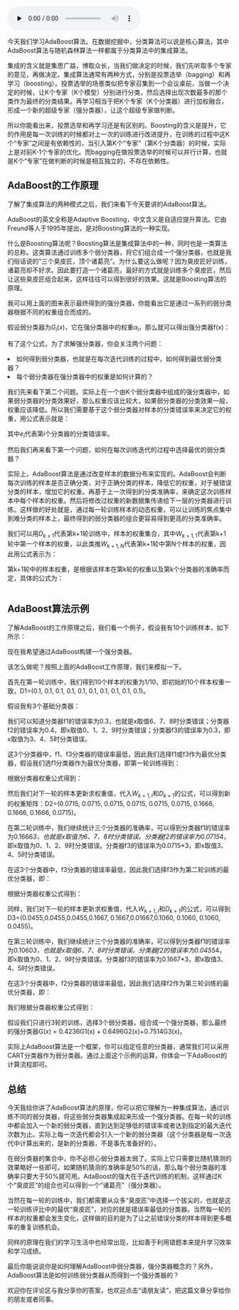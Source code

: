<audio id="audio" title="34丨AdaBoost（上）：如何使用AdaBoost提升分类器性能？" controls="" preload="none"><source id="mp3" src="https://static001.geekbang.org/resource/audio/d0/4a/d0fb67a24425fe85dbd3bd7a7389e64a.mp3"></audio>

今天我们学习AdaBoost算法。在数据挖掘中，分类算法可以说是核心算法，其中AdaBoost算法与随机森林算法一样都属于分类算法中的集成算法。

集成的含义就是集思广益，博取众长，当我们做决定的时候，我们先听取多个专家的意见，再做决定。集成算法通常有两种方式，分别是投票选举（bagging）和再学习（boosting）。投票选举的场景类似把专家召集到一个会议桌前，当做一个决定的时候，让K个专家（K个模型）分别进行分类，然后选择出现次数最多的那个类作为最终的分类结果。再学习相当于把K个专家（K个分类器）进行加权融合，形成一个新的超级专家（强分类器），让这个超级专家做判断。

所以你能看出来，投票选举和再学习还是有区别的。Boosting的含义是提升，它的作用是每一次训练的时候都对上一次的训练进行改进提升，在训练的过程中这K个“专家”之间是有依赖性的，当引入第K个“专家”（第K个分类器）的时候，实际上是对前K-1个专家的优化。而bagging在做投票选举的时候可以并行计算，也就是K个“专家”在做判断的时候是相互独立的，不存在依赖性。

## AdaBoost的工作原理

了解了集成算法的两种模式之后，我们来看下今天要讲的AdaBoost算法。

AdaBoost的英文全称是Adaptive Boosting，中文含义是自适应提升算法。它由Freund等人于1995年提出，是对Boosting算法的一种实现。

什么是Boosting算法呢？Boosting算法是集成算法中的一种，同时也是一类算法的总称。这类算法通过训练多个弱分类器，将它们组合成一个强分类器，也就是我们俗话说的“三个臭皮匠，顶个诸葛亮”。为什么要这么做呢？因为臭皮匠好训练，诸葛亮却不好求。因此要打造一个诸葛亮，最好的方式就是训练多个臭皮匠，然后让这些臭皮匠组合起来，这样往往可以得到很好的效果。这就是Boosting算法的原理。

<img src="https://static001.geekbang.org/resource/image/8e/b4/8e88b8a952d872ea46b7dd7c084747b4.jpg" alt=""><br>
我可以用上面的图来表示最终得到的强分类器，你能看出它是通过一系列的弱分类器根据不同的权重组合而成的。

假设弱分类器为$G_{i}(x)$，它在强分类器中的权重$α_{i}$，那么就可以得出强分类器f(x)：

<img src="https://static001.geekbang.org/resource/image/58/4f/58f7ff50e49f3cd96f6d4f0e590da04f.png" alt=""><br>
有了这个公式，为了求解强分类器，你会关注两个问题：

<li>
如何得到弱分类器，也就是在每次迭代训练的过程中，如何得到最优弱分类器？
</li>
<li>
每个弱分类器在强分类器中的权重是如何计算的？
</li>

我们先来看下第二个问题。实际上在一个由K个弱分类器中组成的强分类器中，如果弱分类器的分类效果好，那么权重应该比较大，如果弱分类器的分类效果一般，权重应该降低。所以我们需要基于这个弱分类器对样本的分类错误率来决定它的权重，用公式表示就是：

<img src="https://static001.geekbang.org/resource/image/32/24/3242899fb2e4545f0aedaab7a9368724.png" alt=""><br>
其中$e_{i}$代表第i个分类器的分类错误率。

然后我们再来看下第一个问题，如何在每次训练迭代的过程中选择最优的弱分类器？

实际上，AdaBoost算法是通过改变样本的数据分布来实现的。AdaBoost会判断每次训练的样本是否正确分类，对于正确分类的样本，降低它的权重，对于被错误分类的样本，增加它的权重。再基于上一次得到的分类准确率，来确定这次训练样本中每个样本的权重。然后将修改过权重的新数据集传递给下一层的分类器进行训练。这样做的好处就是，通过每一轮训练样本的动态权重，可以让训练的焦点集中到难分类的样本上，最终得到的弱分类器的组合更容易得到更高的分类准确率。

我们可以用$D_{k+1}$代表第k+1轮训练中，样本的权重集合，其中$W_{k+1,1}$代表第k+1轮中第一个样本的权重，以此类推$W_{k+1,N}$代表第k+1轮中第N个样本的权重，因此用公式表示为：

<img src="https://static001.geekbang.org/resource/image/d9/b6/d9b32e1d065e39861f266709640b2bb6.png" alt=""><br>
第k+1轮中的样本权重，是根据该样本在第k轮的权重以及第k个分类器的准确率而定，具体的公式为：

<img src="https://static001.geekbang.org/resource/image/1a/58/1a6c650c3b7aa6d44cccf3b9dff81258.png" alt="">

## AdaBoost算法示例

了解AdaBoost的工作原理之后，我们看一个例子，假设我有10个训练样本，如下所示：

<img src="https://static001.geekbang.org/resource/image/73/38/734c8272df1f96903be1777733a10f38.png" alt=""><br>
现在我希望通过AdaBoost构建一个强分类器。

该怎么做呢？按照上面的AdaBoost工作原理，我们来模拟一下。

首先在第一轮训练中，我们得到10个样本的权重为1/10，即初始的10个样本权重一致，D1=(0.1, 0.1, 0.1, 0.1, 0.1, 0.1, 0.1, 0.1, 0.1, 0.1)。

假设我有3个基础分类器：

<img src="https://static001.geekbang.org/resource/image/32/a4/325756eb08b5b3fd55402c9a8ba4dca4.png" alt=""><br>
我们可以知道分类器f1的错误率为0.3，也就是x取值6、7、8时分类错误；分类器f2的错误率为0.4，即x取值0、1、2、9时分类错误；分类器f3的错误率为0.3，即x取值为3、4、5时分类错误。

这3个分类器中，f1、f3分类器的错误率最低，因此我们选择f1或f3作为最优分类器，假设我们选f1分类器作为最优分类器，即第一轮训练得到：

<img src="https://static001.geekbang.org/resource/image/3d/fb/3dd329577aef1a810a1c130095a3e0fb.png" alt=""><br>
根据分类器权重公式得到：

<img src="https://static001.geekbang.org/resource/image/f9/60/f92e515d7ad7c1ee5f3bf45574bf3060.png" alt=""><br>
然后我们对下一轮的样本更新求权重值，代入$W_{k+1,i}$和$D_{k+1}$的公式，可以得到新的权重矩阵：D2=(0.0715, 0.0715, 0.0715, 0.0715, 0.0715, 0.0715, 0.1666, 0.1666, 0.1666, 0.0715)。

在第二轮训练中，我们继续统计三个分类器的准确率，可以得到分类器f1的错误率为0.1666*3，也就是x取值为6、7、8时分类错误。分类器f2的错误率为0.0715*4，即x取值为0、1、2、9时分类错误。分类器f3的错误率为0.0715*3，即x取值3、4、5时分类错误。

在这3个分类器中，f3分类器的错误率最低，因此我们选择f3作为第二轮训练的最优分类器，即：

<img src="https://static001.geekbang.org/resource/image/68/40/687202173085a62e2c7b32deb05e9440.png" alt=""><br>
根据分类器权重公式得到：

<img src="https://static001.geekbang.org/resource/image/ce/8b/ce8a4e319726f159104681a4152e3a8b.png" alt=""><br>
同样，我们对下一轮的样本更新求权重值，代入$W_{k+1,i}$和$D_{k+1}$的公式，可以得到D3=(0.0455,0.0455,0.0455,0.1667, 0.1667,0.01667,0.1060, 0.1060, 0.1060, 0.0455)。

在第三轮训练中，我们继续统计三个分类器的准确率，可以得到分类器f1的错误率为0.1060*3，也就是x取值6、7、8时分类错误。分类器f2的错误率为0.0455*4，即x取值为0、1、2、9时分类错误。分类器f3的错误率为0.1667*3，即x取值3、4、5时分类错误。

在这3个分类器中，f2分类器的错误率最低，因此我们选择f2作为第三轮训练的最优分类器，即：

<img src="https://static001.geekbang.org/resource/image/88/15/8847a9e60b38a79c08086e1620d6d915.png" alt=""><br>
我们根据分类器权重公式得到：

<img src="https://static001.geekbang.org/resource/image/0e/c3/0efb64e73269ee142cde91de532627c3.png" alt=""><br>
假设我们只进行3轮的训练，选择3个弱分类器，组合成一个强分类器，那么最终的强分类器G(x) = 0.4236G1(x) + 0.6496G2(x)+0.7514G3(x)。

实际上AdaBoost算法是一个框架，你可以指定任意的分类器，通常我们可以采用CART分类器作为弱分类器。通过上面这个示例的运算，你体会一下AdaBoost的计算流程即可。

## 总结

今天我给你讲了AdaBoost算法的原理，你可以把它理解为一种集成算法，通过训练不同的弱分类器，将这些弱分类器集成起来形成一个强分类器。在每一轮的训练中都会加入一个新的弱分类器，直到达到足够低的错误率或者达到指定的最大迭代次数为止。实际上每一次迭代都会引入一个新的弱分类器（这个分类器是每一次迭代中计算出来的，是新的分类器，不是事先准备好的）。

在弱分类器的集合中，你不必担心弱分类器太弱了。实际上它只需要比随机猜测的效果略好一些即可。如果随机猜测的准确率是50%的话，那么每个弱分类器的准确率只要大于50%就可用。AdaBoost的强大在于迭代训练的机制，这样通过K个“臭皮匠”的组合也可以得到一个“诸葛亮”（强分类器）。

当然在每一轮的训练中，我们都需要从众多“臭皮匠”中选择一个拔尖的，也就是这一轮训练评比中的最优“臭皮匠”，对应的就是错误率最低的分类器。当然每一轮的样本的权重都会发生变化，这样做的目的是为了让之前错误分类的样本得到更多概率的重复训练机会。

同样的原理在我们的学习生活中也经常出现，比如善于利用错题本来提升学习效率和学习成绩。

<img src="https://static001.geekbang.org/resource/image/10/00/10ddea37b3fdea2ec019f38b59ac6b00.png" alt=""><br>
最后你能说说你是如何理解AdaBoost中弱分类器，强分类器概念的？另外，AdaBoost算法是如何训练弱分类器从而得到一个强分类器的？

欢迎你在评论区与我分享你的答案，也欢迎点击“请朋友读”，把这篇文章分享给你的朋友或者同事。


